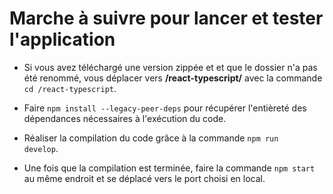 <h1>Marche à suivre pour lancer et tester l'application</h1>

- Si vous avez téléchargé une version zippée et et que le dossier n'a pas été renommé, vous déplacer vers <b>/react-typescript/</b> avec la commande <code>cd /react-typescript</code>.
  
- Faire <code>npm install --legacy-peer-deps</code> pour récupérer l'entièreté des dépendances nécessaires à l'exécution du code.
  
- Réaliser la compilation du code grâce à la commande <code>npm run develop</code>.

- Une fois que la compilation est terminée, faire la commande <code>npm start</code> au même endroit et se déplacé vers le port choisi en local.